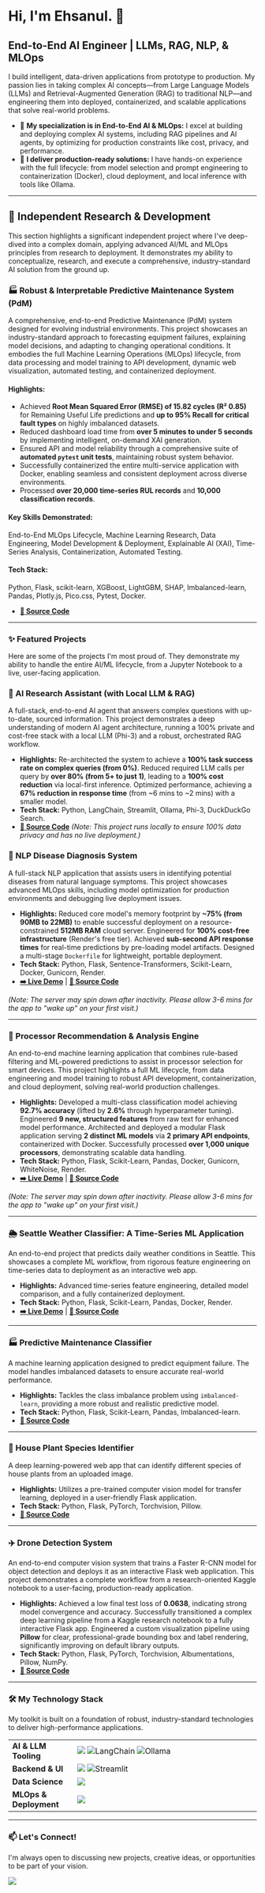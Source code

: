 # Hi, I'm Ehsanul. 👋

## End-to-End AI Engineer | LLMs, RAG, NLP, & MLOps

I build intelligent, data-driven applications from prototype to production. My passion lies in taking complex AI concepts—from Large Language Models (LLMs) and Retrieval-Augmented Generation (RAG) to traditional NLP—and engineering them into deployed, containerized, and scalable applications that solve real-world problems.

- 🧠 **My specialization is in End-to-End AI & MLOps:** I excel at building and deploying complex AI systems, including RAG pipelines and AI agents, by optimizing for production constraints like cost, privacy, and performance.
- 🚀 **I deliver production-ready solutions:** I have hands-on experience with the full lifecycle: from model selection and prompt engineering to containerization (Docker), cloud deployment, and local inference with tools like Ollama.

---

## 🔬 Independent Research & Development

This section highlights a significant independent project where I've deep-dived into a complex domain, applying advanced AI/ML and MLOps principles from research to deployment. It demonstrates my ability to conceptualize, research, and execute a comprehensive, industry-standard AI solution from the ground up.

### 🏭 Robust & Interpretable Predictive Maintenance System (PdM)
A comprehensive, end-to-end Predictive Maintenance (PdM) system designed for evolving industrial environments. This project showcases an industry-standard approach to forecasting equipment failures, explaining model decisions, and adapting to changing operational conditions. It embodies the full Machine Learning Operations (MLOps) lifecycle, from data processing and model training to API development, dynamic web visualization, automated testing, and containerized deployment.

#### **Highlights:**
* Achieved **Root Mean Squared Error (RMSE) of 15.82 cycles (R² 0.85)** for Remaining Useful Life predictions and **up to 95% Recall for critical fault types** on highly imbalanced datasets.
* Reduced dashboard load time from **over 5 minutes to under 5 seconds** by implementing intelligent, on-demand XAI generation.
* Ensured API and model reliability through a comprehensive suite of **automated `pytest` unit tests**, maintaining robust system behavior.
* Successfully containerized the entire multi-service application with Docker, enabling seamless and consistent deployment across diverse environments.
* Processed **over 20,000 time-series RUL records** and **10,000 classification records**.

#### Key Skills Demonstrated: 
End-to-End MLOps Lifecycle, Machine Learning Research, Data Engineering, Model Development & Deployment, Explainable AI (XAI), Time-Series Analysis, Containerization, Automated Testing.

#### Tech Stack: 
Python, Flask, scikit-learn, XGBoost, LightGBM, SHAP, Imbalanced-learn, Pandas, Plotly.js, Pico.css, Pytest, Docker.
* **[📂 Source Code](https://github.com/MdEhsanulHaqueKanan/robust-pdm-system)**

---

### ✨ Featured Projects

Here are some of the projects I'm most proud of. They demonstrate my ability to handle the entire AI/ML lifecycle, from a Jupyter Notebook to a live, user-facing application.

### 🧠 AI Research Assistant (with Local LLM & RAG)
A full-stack, end-to-end AI agent that answers complex questions with up-to-date, sourced information. This project demonstrates a deep understanding of modern AI agent architecture, running a 100% private and cost-free stack with a local LLM (Phi-3) and a robust, orchestrated RAG workflow.

*   **Highlights:** Re-architected the system to achieve a **100% task success rate on complex queries (from 0%)**. Reduced required LLM calls per query by **over 80% (from 5+ to just 1)**, leading to a **100% cost reduction** via local-first inference. Optimized performance, achieving a **67% reduction in response time** (from ~6 mins to ~2 mins) with a smaller model.
*   **Tech Stack:** Python, LangChain, Streamlit, Ollama, Phi-3, DuckDuckGo Search.
*   **[📂 Source Code](https://github.com/MdEhsanulHaqueKanan/ai-research-assistant)** *(Note: This project runs locally to ensure 100% data privacy and has no live deployment.)*

### 🤖 NLP Disease Diagnosis System
A full-stack NLP application that assists users in identifying potential diseases from natural language symptoms. This project showcases advanced MLOps skills, including model optimization for production environments and debugging live deployment issues.

*   **Highlights:** Reduced core model's memory footprint by **~75% (from 90MB to 22MB)** to enable successful deployment on a resource-constrained **512MB RAM** cloud server. Engineered for **100% cost-free infrastructure** (Render's free tier). Achieved **sub-second API response times** for real-time predictions by pre-loading model artifacts. Designed a multi-stage `Dockerfile` for lightweight, portable deployment.
*   **Tech Stack:** Python, Flask, Sentence-Transformers, Scikit-Learn, Docker, Gunicorn, Render.
*   **[➡️ Live Demo](https://disease-diagnosis-system.onrender.com/)** | **[📂 Source Code](https://github.com/MdEhsanulHaqueKanan/disease-diagnosis-system)**

*(Note: The server may spin down after inactivity. Please allow 3-6 mins for the app to "wake up" on your first visit.)*

---

### 🧠 Processor Recommendation & Analysis Engine
An end-to-end machine learning application that combines rule-based filtering and ML-powered predictions to assist in processor selection for smart devices. This project highlights a full ML lifecycle, from data engineering and model training to robust API development, containerization, and cloud deployment, solving real-world production challenges.

* **Highlights:** Developed a multi-class classification model achieving **92.7% accuracy** (lifted by **2.6%** through hyperparameter tuning). Engineered **9 new, structured features** from raw text for enhanced model performance. Architected and deployed a modular Flask application serving **2 distinct ML models** via **2 primary API endpoints**, containerized with Docker. Successfully processed **over 1,000 unique processors**, demonstrating scalable data handling.
* **Tech Stack:** Python, Flask, Scikit-Learn, Pandas, Docker, Gunicorn, WhiteNoise, Render.
* **[➡️ Live Demo](https://processor-recommendation-engine.onrender.com/)** | **[📂 Source Code](https://github.com/MdEhsanulHaqueKanan/processor-recommendation-engine)**

*(Note: The server may spin down after inactivity. Please allow 3-6 mins for the app to "wake up" on your first visit.)*

---

### 🌦️ Seattle Weather Classifier: A Time-Series ML Application
An end-to-end project that predicts daily weather conditions in Seattle. This showcases a complete ML workflow, from rigorous feature engineering on time-series data to deployment as an interactive web app.

*   **Highlights:** Advanced time-series feature engineering, detailed model comparison, and a fully containerized deployment.
*   **Tech Stack:** Python, Flask, Scikit-Learn, Pandas, Docker, Render.
*   **[➡️ Live Demo](https://flask-ml-weather-prediction.onrender.com/)** | **[📂 Source Code](https://github.com/MdEhsanulHaqueKanan/weather-prediction-machine-learning-flask-app)**

---

### 🏭 Predictive Maintenance Classifier
A machine learning application designed to predict equipment failure. The model handles imbalanced datasets to ensure accurate real-world performance.

*   **Highlights:** Tackles the class imbalance problem using `imbalanced-learn`, providing a more robust and realistic predictive model.
*   **Tech Stack:** Python, Flask, Scikit-Learn, Pandas, Imbalanced-learn.
*   **[📂 Source Code](https://github.com/MdEhsanulHaqueKanan/predictive-maintenance-machine-learning-flask-app)**

---

### 🌿 House Plant Species Identifier
A deep learning-powered web app that can identify different species of house plants from an uploaded image.

*   **Highlights:** Utilizes a pre-trained computer vision model for transfer learning, deployed in a user-friendly Flask application.
*   **Tech Stack:** Python, Flask, PyTorch, Torchvision, Pillow.
*   **[📂 Source Code](https://github.com/MdEhsanulHaqueKanan/house-plant-species-identifier-machine-learning-flask-app)**

---

### ✈️ Drone Detection System
An end-to-end computer vision system that trains a Faster R-CNN model for object detection and deploys it as an interactive Flask web application. This project demonstrates a complete workflow from a research-oriented Kaggle notebook to a user-facing, production-ready application.

*   **Highlights:** Achieved a low final test loss of **0.0638**, indicating strong model convergence and accuracy. Successfully transitioned a complex deep learning pipeline from a Kaggle research notebook to a fully interactive Flask app. Engineered a custom visualization pipeline using **Pillow** for clear, professional-grade bounding box and label rendering, significantly improving on default library outputs.
*   **Tech Stack:** Python, Flask, PyTorch, Torchvision, Albumentations, Pillow, NumPy.
*   **[📂 Source Code](https://github.com/MdEhsanulHaqueKanan/drone-detection-deep-learning-flask-app)**

---

### 🛠️ My Technology Stack

My toolkit is built on a foundation of robust, industry-standard technologies to deliver high-performance applications.

<table>
  <tbody>
    <tr>
      <td width="150px" valign="middle"><strong>AI & LLM Tooling</strong></td>
      <td width="800px" valign="middle">
        <a href="https://skillicons.dev"><img src="https://skillicons.dev/icons?i=pytorch,tensorflow,scikitlearn" /></a>
        <img src="https://img.shields.io/badge/LangChain-white?style=for-the-badge&logo=langchain" alt="LangChain" />
        <img src="https://img.shields.io/badge/Ollama-grey?style=for-the-badge&logo=ollama" alt="Ollama" />
      </td>
    </tr>
    <tr>
      <td valign="middle"><strong>Backend & UI</strong></td>
      <td valign="middle">
        <a href="https://skillicons.dev"><img src="https://skillicons.dev/icons?i=python,flask,gunicorn" /></a>
        <img src="https://img.shields.io/badge/Streamlit-FF4B4B?style=for-the-badge&logo=streamlit" alt="Streamlit" />
      </td>
    </tr>
    <tr>
      <td valign="middle"><strong>Data Science</strong></td>
      <td valign="middle">
        <a href="https://skillicons.dev"><img src="https://skillicons.dev/icons?i=pandas,numpy,jupyter" /></a>
      </td>
    </tr>
    <tr>
      <td valign="middle"><strong>MLOps & Deployment</strong></td>
      <td valign="middle">
        <a href="https://skillicons.dev"><img src="https://skillicons.dev/icons?i=docker,git,github,githubactions" /></a>
      </td>
    </tr>
  </tbody>
</table>

---

### 📫 Let's Connect!

I'm always open to discussing new projects, creative ideas, or opportunities to be part of your vision.

<p align="left">
  <a href="https://www.linkedin.com/in/ehsanulhaquekanan/">
    <img src="https://img.shields.io/badge/LinkedIn-0077B5?style=for-the-badge&logo=linkedin&logoColor=white" />
  </a>
</p>
